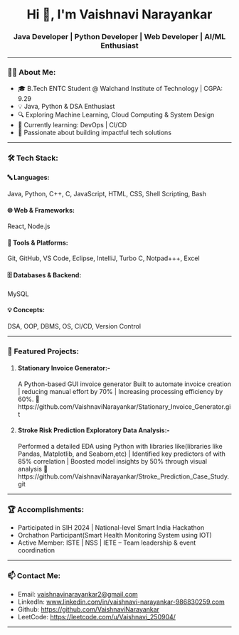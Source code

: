 <h1 align="center">Hi 👋, I'm Vaishnavi Narayankar</h1>
<h3 align="center">Java Developer | Python Developer | Web Developer | AI/ML Enthusiast </h3>

---

### 👩‍💻 About Me:
- 🎓 B.Tech ENTC Student @ Walchand Institute of Technology | CGPA: 9.29 
- 💡 Java, Python & DSA Enthusiast   
- 🔍 Exploring Machine Learning, Cloud Computing & System Design     
- 🌱 Currently learning: DevOps | CI/CD  
- 🚀 Passionate about building impactful tech solutions

---

### 🛠 Tech Stack:

#### 🔤 Languages:
Java, Python, C++, C, JavaScript, HTML, CSS, Shell Scripting, Bash 

#### 🌐 Web & Frameworks:
React, Node.js 

#### 🧰 Tools & Platforms:
Git, GitHub, VS Code, Eclipse, IntelliJ, Turbo C, Notpad+++, Excel

#### 🗄 Databases & Backend:
MySQL

#### 💡 Concepts:
DSA, OOP, DBMS, OS, CI/CD, Version Control

---

### 🚀 Featured Projects:
1. <h4>Stationary Invoice Generator:-</h4>
   <p>A Python-based GUI invoice generator Built to automate invoice creation |
   reducing manual effort by 70% | Increasing processing efficiency by 60%. 
   🔗 https://github.com/VaishnaviNarayankar/Stationary_Invoice_Generator.git</p> 

2. <h4>Stroke Risk Prediction Exploratory Data Analysis:-</h4>
   <p>Performed a detailed EDA using Python with libraries like(libraries like Pandas, Matplotlib, and Seaborn,etc) |
   Identified key predictors of with 85% correlation | Boosted model insights by 50% through visual analysis
   🔗 https://github.com/VaishnaviNarayankar/Stroke_Prediction_Case_Study.git</p>

---

### 🏆 Accomplishments:

- Participated in SIH 2024 | National-level Smart India Hackathon   
- Orchathon Participant(Smart Health Monitoring System using IOT)
- Active Member: ISTE | NSS | IETE – Team leadership & event coordination

---

### 📫 Contact Me:

-  Email: vaishnavinarayankar2@gmail.com  
-  LinkedIn: www.linkedin.com/in/vaishnavi-narayankar-986830259.com
-  Github: https://github.com/VaishnaviNarayankar
-  LeetCode: https://leetcode.com/u/Vaishnavi_250904/

---


